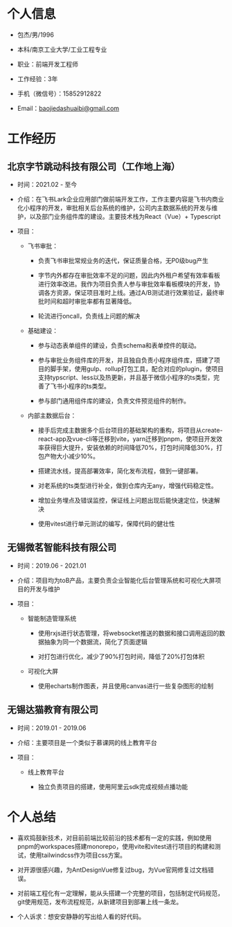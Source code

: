 # 个人信息

- 包杰/男/1996

- 本科/南京工业大学/工业工程专业

- 职业：前端开发工程师

- 工作经验：3年

- 手机（微信号）：15852912822

- Email：baojiedashuaibi@gmail.com

# 工作经历

## 北京字节跳动科技有限公司（工作地上海）

- 时间：2021.02 - 至今

- 介绍：在飞书Lark企业应用部门做前端开发工作，工作主要内容是飞书内商业化小程序的开发，审批相关后台系统的维护，公司内主数据系统的开发与维护，以及部门业务组件库的建设。主要技术栈为React（Vue）+ Typescript

- 项目：
  
  - 飞书审批：
    
    - 负责飞书审批常规业务的迭代，保证质量合格，无P0级bug产生
    
    - 字节内外都存在审批效率不足的问题，因此内外租户希望有效率看板进行效率改进。我作为项目负责人参与审批效率看板模块的开发，协调各方资源，保证项目准时上线。通过A/B测试进行效果验证，最终审批时间和超时审批率都有显著降低。
    
    - 轮流进行oncall，负责线上问题的解决
  
  - 基础建设：
    
    - 参与动态表单组件的建设，负责schema和表单控件的联动。
    
    - 参与审批业务组件库的开发，并且独自负责小程序组件库，搭建了项目的脚手架，使用gulp、rollup打包工具，配合对应的plugin，使项目支持typscript、less以及热更新，并且基于微信小程序的ts类型，完善了飞书小程序的ts类型。
    
    - 参与部门通用组件库的建设，负责文件预览组件的制作。
  
  - 内部主数据后台：
    
    - 接手后完成主数据多个后台项目的基础架构的重构，将项目从create-react-app及vue-cli等迁移到vite，yarn迁移到pnpm，使项目开发效率获得巨大提升，安装依赖的时间降低70%，打包时间降低30%，打包产物大小减少10%。
    
    - 搭建流水线，提高部署效率，简化发布流程，做到一键部署。
    
    - 对老系统的ts类型进行补全，做到仓库内无any，增强代码稳定性。
    
    - 增加业务埋点及错误监控，保证线上问题出现后能快速定位，快速解决
    
    - 使用vitest进行单元测试的编写，保障代码的健壮性

## 无锡微茗智能科技有限公司

- 时间：2019.06 - 2021.01

- 介绍：项目均为toB产品，主要负责企业智能化后台管理系统和可视化大屏项目的开发与维护

- 项目：
  
  - 智能制造管理系统
    
    - 使用rxjs进行状态管理，将websocket推送的数据和接口调用返回的数据抽象为同一个数据流，简化了页面逻辑
    
    - 对打包进行优化，减少了90%打包时间，降低了20%打包体积
  
  - 可视化大屏
    
    - 使用echarts制作图表，并且使用canvas进行一些复杂图形的绘制

## 无锡达猫教育有限公司

- 时间：2019.01 - 2019.06

- 介绍：主要项目是一个类似于慕课网的线上教育平台

- 项目：
  
  - 线上教育平台
    
    - 独立负责项目的搭建，使用阿里云sdk完成视频点播功能

# 个人总结

- 喜欢捣鼓新技术，对目前前端比较前沿的技术都有一定的实践，例如使用pnpm的workspaces搭建monorepo，使用vite和vitest进行项目的构建和测试，使用tailwindcss作为项目css方案。

- 对开源很感兴趣，为AntDesignVue修复过bug，为Vue官网修复过文档错误。

- 对前端工程化有一定理解，能从头搭建一个完整的项目，包括制定代码规范，git使用规范，发布流程规范，从新建项目到部署上线一条龙。

- 个人诉求：想安安静静的写出给人看的好代码。
